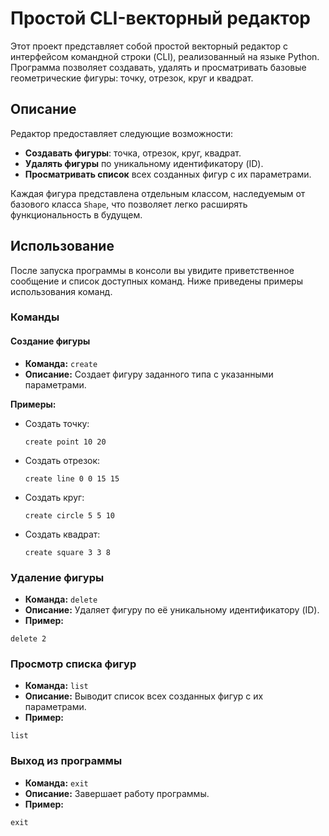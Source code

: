 # Простой CLI-векторный редактор

Этот проект представляет собой простой векторный редактор с интерфейсом командной строки (CLI), реализованный на языке Python. Программа позволяет создавать, удалять и просматривать базовые геометрические фигуры: точку, отрезок, круг и квадрат.

## Описание

Редактор предоставляет следующие возможности:
- **Создавать фигуры**: точка, отрезок, круг, квадрат.
- **Удалять фигуры** по уникальному идентификатору (ID).
- **Просматривать список** всех созданных фигур с их параметрами.

Каждая фигура представлена отдельным классом, наследуемым от базового класса `Shape`, что позволяет легко расширять функциональность в будущем.

## Использование

После запуска программы в консоли вы увидите приветственное сообщение и список доступных команд. Ниже приведены примеры использования команд.

### Команды

#### Создание фигуры

- **Команда:** `create`
- **Описание:** Создает фигуру заданного типа с указанными параметрами.

**Примеры:**

- Создать точку:
  ```
  create point 10 20
  ```
- Создать отрезок:
  ```
  create line 0 0 15 15
  ```
- Создать круг:
  ```
  create circle 5 5 10
  ```
- Создать квадрат:
  ```
  create square 3 3 8
  ```
###  Удаление фигуры
- **Команда:** `delete`
- **Описание:** Удаляет фигуру по её уникальному идентификатору (ID).
-  **Пример:**
  ```
  delete 2
  ```
### Просмотр списка фигур
- **Команда:** `list`
- **Описание:** Выводит список всех созданных фигур с их параметрами.
- **Пример:**
```
list
```
### Выход из программы
- **Команда:** `exit`
- **Описание:** Завершает работу программы.
- **Пример:**
```
exit
```

